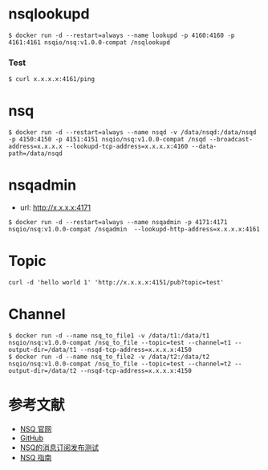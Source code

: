 # nsqlookupd
```
$ docker run -d --restart=always --name lookupd -p 4160:4160 -p 4161:4161 nsqio/nsq:v1.0.0-compat /nsqlookupd
```

### Test
```
$ curl x.x.x.x:4161/ping
```

# nsq
```
$ docker run -d --restart=always --name nsqd -v /data/nsqd:/data/nsqd -p 4150:4150 -p 4151:4151 nsqio/nsq:v1.0.0-compat /nsqd --broadcast-address=x.x.x.x --lookupd-tcp-address=x.x.x.x:4160 --data-path=/data/nsqd
```


# nsqadmin
- url: http://x.x.x.x:4171
```
$ docker run -d --restart=always --name nsqadmin -p 4171:4171 nsqio/nsq:v1.0.0-compat /nsqadmin  --lookupd-http-address=x.x.x.x:4161
```


# Topic
```
curl -d 'hello world 1' 'http://x.x.x.x:4151/pub?topic=test'
```


# Channel
```
$ docker run -d --name nsq_to_file1 -v /data/t1:/data/t1 nsqio/nsq:v1.0.0-compat /nsq_to_file --topic=test --channel=t1 --output-dir=/data/t1 --nsqd-tcp-address=x.x.x.x:4150
$ docker run -d --name nsq_to_file2 -v /data/t2:/data/t2 nsqio/nsq:v1.0.0-compat /nsq_to_file --topic=test --channel=t2 --output-dir=/data/t2 --nsqd-tcp-address=x.x.x.x:4150
```


# 参考文献
- [NSQ 官网](http://nsq.io/)
- [GitHub](https://github.com/nsqio/nsq)
- [NSQ的消息订阅发布测试](http://www.cnblogs.com/forrestsun/p/3892710.html)
- [NSQ 指南](http://udn.yyuap.com/doc/wiki/project/nsq-guide/docker.html)

